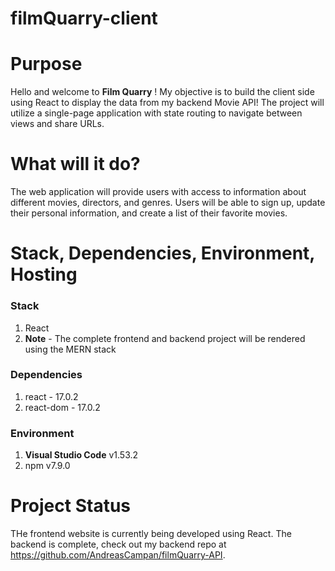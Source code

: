 # filmQuarry-client

# Purpose

Hello and welcome to **Film Quarry** ! My objective is to build the client side using React to display the data from my backend Movie API! The project will utilize a single-page application with state routing to navigate between views and share URLs.

# What will it do?
The web application will provide users with access to information about different movies, directors, and genres. Users will be able to sign up, update their personal information, and create a list of their favorite movies.


# Stack, Dependencies, Environment, Hosting

### Stack
1. React
2. **Note** - The complete frontend and backend project will be rendered using the MERN stack

### Dependencies
1. react - 17.0.2
2. react-dom - 17.0.2

### Environment
1. **Visual Studio Code**  v1.53.2
2. npm v7.9.0


# Project Status

THe frontend website is currently being developed using React. The backend is complete, check out my backend repo at https://github.com/AndreasCampan/filmQuarry-API.



